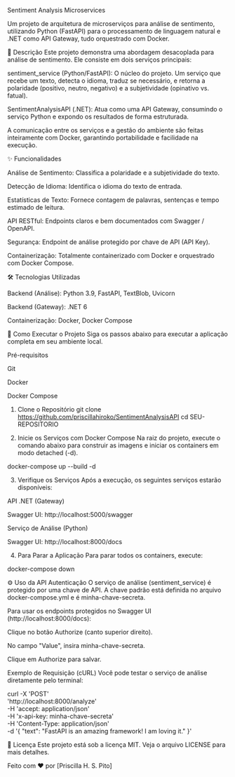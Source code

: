 Sentiment Analysis Microservices

Um projeto de arquitetura de microserviços para análise de sentimento, utilizando Python (FastAPI) para o processamento de linguagem natural e .NET como API Gateway, tudo orquestrado com Docker.

📝 Descrição
Este projeto demonstra uma abordagem desacoplada para análise de sentimento. Ele consiste em dois serviços principais:

sentiment_service (Python/FastAPI): O núcleo do projeto. Um serviço que recebe um texto, detecta o idioma, traduz se necessário, e retorna a polaridade (positivo, neutro, negativo) e a subjetividade (opinativo vs. fatual).

SentimentAnalysisAPI (.NET): Atua como uma API Gateway, consumindo o serviço Python e expondo os resultados de forma estruturada.

A comunicação entre os serviços e a gestão do ambiente são feitas inteiramente com Docker, garantindo portabilidade e facilidade na execução.

✨ Funcionalidades

Análise de Sentimento: Classifica a polaridade e a subjetividade do texto.

Detecção de Idioma: Identifica o idioma do texto de entrada.

Estatísticas de Texto: Fornece contagem de palavras, sentenças e tempo estimado de leitura.

API RESTful: Endpoints claros e bem documentados com Swagger / OpenAPI.

Segurança: Endpoint de análise protegido por chave de API (API Key).

Containerização: Totalmente containerizado com Docker e orquestrado com Docker Compose.

🛠️ Tecnologias Utilizadas

Backend (Análise): Python 3.9, FastAPI, TextBlob, Uvicorn

Backend (Gateway): .NET 6

Containerização: Docker, Docker Compose

🚀 Como Executar o Projeto
Siga os passos abaixo para executar a aplicação completa em seu ambiente local.

Pré-requisitos

Git

Docker

Docker Compose

1. Clone o Repositório
git clone https://github.com/priscillahiroko/SentimentAnalysisAPI
cd SEU-REPOSITORIO


2. Inicie os Serviços com Docker Compose
Na raiz do projeto, execute o comando abaixo para construir as imagens e iniciar os containers em modo detached (-d).

docker-compose up --build -d

3. Verifique os Serviços
Após a execução, os seguintes serviços estarão disponíveis:

API .NET (Gateway)

Swagger UI: http://localhost:5000/swagger

Serviço de Análise (Python)

Swagger UI: http://localhost:8000/docs

4. Para Parar a Aplicação
Para parar todos os containers, execute:

docker-compose down

⚙️ Uso da API
Autenticação
O serviço de análise (sentiment_service) é protegido por uma chave de API. A chave padrão está definida no arquivo docker-compose.yml e é minha-chave-secreta.

Para usar os endpoints protegidos no Swagger UI (http://localhost:8000/docs):

Clique no botão Authorize (canto superior direito).

No campo "Value", insira minha-chave-secreta.

Clique em Authorize para salvar.

Exemplo de Requisição (cURL)
Você pode testar o serviço de análise diretamente pelo terminal:

curl -X 'POST' \
  'http://localhost:8000/analyze' \
  -H 'accept: application/json' \
  -H 'x-api-key: minha-chave-secreta' \
  -H 'Content-Type: application/json' \
  -d '{
  "text": "FastAPI is an amazing framework! I am loving it."
}'

📄 Licença
Este projeto está sob a licença MIT. Veja o arquivo LICENSE para mais detalhes.

Feito com ❤️ por [Priscilla H. S. Pito]